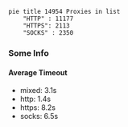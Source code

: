 
```mermaid
pie title 14954 Proxies in list
    "HTTP" : 11177
    "HTTPS": 2113
    "SOCKS" : 2350
```

### Some Info
#### Average Timeout

- mixed: 3.1s
- http: 1.4s
- https: 8.2s
- socks: 6.5s